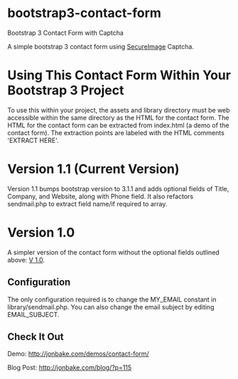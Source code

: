 bootstrap3-contact-form
=======================

Bootstrap 3 Contact Form with Captcha

A simple bootstrap 3 contact form using [SecureImage](https://github.com/dapphp/securimage) Captcha.

Using This Contact Form Within Your Bootstrap 3 Project
=======================================================

To use this within your project, the assets and library directory must be web accessible within the same directory as the HTML for the contact form.  The HTML for the contact form can be extracted from index.html (a demo of the contact form).  The extraction points are labeled with the HTML comments 'EXTRACT HERE'.

Version 1.1 (Current Version)
===========
Version 1.1 bumps bootstrap version to 3.1.1 and adds optional fields of Title, Company, and Website, along with Phone field.
It also refactors sendmail.php to extract field name/if required to array.

Version 1.0
===========
A simpler version of the contact form without the optional fields outlined above: [V 1.0](https://github.com/jonmbake/bootstrap3-contact-form/tree/v1.0).

## Configuration
The only configuration required is to change the MY_EMAIL constant in library/sendmail.php.  You can also change the email subject by editing EMAIL_SUBJECT.

## Check It Out
Demo: http://jonbake.com/demos/contact-form/

Blog Post: http://jonbake.com/blog/?p=115

